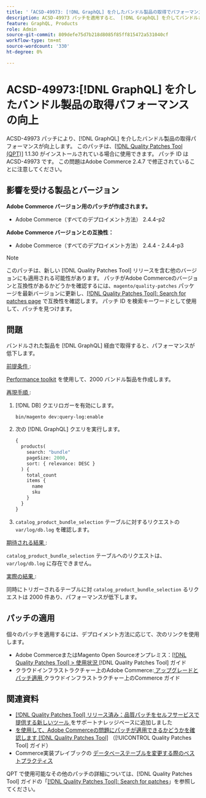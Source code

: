 ```yaml
---
title: '「ACSD-49973: [!DNL GraphQL] を介したバンドル製品の取得でパフォーマンスが向上」'
description: ACSD-49973 パッチを適用すると、 [!DNL GraphQL] を介してバンドルされた製品を取得する際にパフォーマンスが低下するAdobe Commerceの問題を修正できます。
feature: GraphQL, Products
role: Admin
source-git-commit: 809defe75d7b218d8085f85ff815472a531040cf
workflow-type: tm+mt
source-wordcount: '330'
ht-degree: 0%

---
```


# ACSD-49973:[!DNL GraphQL] を介したバンドル製品の取得パフォーマンスの向上

ACSD-49973 パッチにより、[!DNL GraphQL] を介したバンドル製品の取得パフォーマンスが向上します。 このパッチは、[[!DNL Quality Patches Tool (QPT)]](https://experienceleague.adobe.com/en/docs/commerce-knowledge-base/kb/announcements/commerce-announcements/magento-quality-patches-released-new-tool-to-self-serve-quality-patches) 1.1.30 がインストールされている場合に使用できます。 パッチ ID は ACSD-49973 です。 この問題はAdobe Commerce 2.4.7 で修正されていることに注意してください。

## 影響を受ける製品とバージョン

**Adobe Commerce バージョン用のパッチが作成されます。**

* Adobe Commerce（すべてのデプロイメント方法） 2.4.4-p2

**Adobe Commerce バージョンとの互換性：**

* Adobe Commerce（すべてのデプロイメント方法） 2.4.4 - 2.4.4-p3

>[!NOTE]
>
>このパッチは、新しい [!DNL Quality Patches Tool] リリースを含む他のバージョンにも適用される可能性があります。 パッチがAdobe Commerceのバージョンと互換性があるかどうかを確認するには、`magento/quality-patches` パッケージを最新バージョンに更新し、[[!DNL Quality Patches Tool]: Search for patches page](https://experienceleague.adobe.com/tools/commerce-quality-patches/index.html) で互換性を確認します。 パッチ ID を検索キーワードとして使用して、パッチを見つけます。

## 問題

バンドルされた製品を [!DNL GraphQL] 経由で取得すると、パフォーマンスが低下します。

<u> 前提条件 </u>:

[Performance toolkit](https://experienceleague.adobe.com/docs/commerce-operations/configuration-guide/cli/generate-data.html) を使用して、2000 バンドル製品を作成します。

<u> 再現手順 </u>:

1. [!DNL DB] クエリロガーを有効にします。

   ```
   bin/magento dev:query-log:enable
   ```

1. 次の [!DNL GraphQL] クエリを実行します。

   ```GraphQL
   {
     products(
       search: "bundle"
       pageSize: 2000,
       sort: { relevance: DESC }
     ) {
       total_count
       items {
         name
         sku
       }
     }
   }
   ```

1. `catalog_product_bundle_selection` テーブルに対するリクエストの `var/log/db.log` を確認します。

<u> 期待される結果 </u>:

`catalog_product_bundle_selection` テーブルへのリクエストは、`var/log/db.log` に存在できません。

<u> 実際の結果 </u>:

同時にトリガーされるテーブルに対 `catalog_product_bundle_selection` るリクエストは 2000 件あり、パフォーマンスが低下します。

## パッチの適用

個々のパッチを適用するには、デプロイメント方法に応じて、次のリンクを使用します。

* Adobe CommerceまたはMagento Open Sourceオンプレミス：[[!DNL Quality Patches Tool] > 使用状況 ](/help/tools/quality-patches-tool/usage.md)[!DNL Quality Patches Tool] ガイド
* クラウドインフラストラクチャー上のAdobe Commerce:[ アップグレードとパッチ適用 ](https://experienceleague.adobe.com/docs/commerce-cloud-service/user-guide/develop/upgrade/apply-patches.html) クラウドインフラストラクチャー上のCommerce ガイド

## 関連資料

* [[!DNL Quality Patches Tool]  リリース済み：品質パッチをセルフサービスで提供する新しいツール ](https://experienceleague.adobe.com/en/docs/commerce-knowledge-base/kb/announcements/commerce-announcements/magento-quality-patches-released-new-tool-to-self-serve-quality-patches) をサポートナレッジベースに追加しました
* [ を使用して、Adobe Commerceの問題にパッチが適用できるかどうかを確認します  [!DNL Quality Patches Tool]](/help/tools/quality-patches-tool/patches-available-in-qpt/check-patch-for-magento-issue-with-magento-quality-patches.md) （[!UICONTROL Quality Patches Tool] ガイド）
* Commerce実装プレイブックの [ データベーステーブルを変更する際のベストプラクティス ](https://experienceleague.adobe.com/en/docs/commerce-operations/implementation-playbook/best-practices/development/modifying-core-and-third-party-tables#why-adobe-recommends-avoiding-modifications)

QPT で使用可能なその他のパッチの詳細については、[!DNL Quality Patches Tool] ガイドの「[[!DNL Quality Patches Tool]: Search for patches](https://experienceleague.adobe.com/tools/commerce-quality-patches/index.html)」を参照してください。

